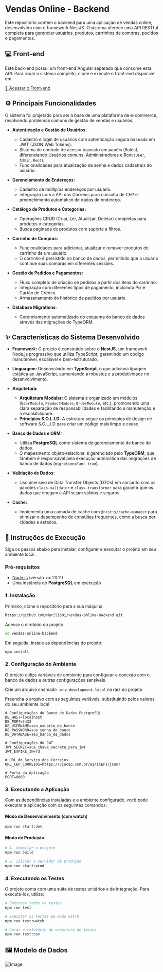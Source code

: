 # Vendas Online - Backend

Este repositório contém o backend para uma aplicação de vendas online, desenvolvido com o framework NestJS. O sistema oferece uma API RESTful completa para gerenciar usuários, produtos, carrinhos de compras, pedidos e pagamentos.

## 💻 Front-end

Este back-end possui um front-end Angular separado que consome esta API. 
Para rodar o sistema completo, clone e execute o front-end disponível em: 

[🔗 Acessar o Front-end](https://github.com/Marilio01/vendas-online-web)

## ⚙️ Principais Funcionalidades

O sistema foi projetado para ser a base de uma plataforma de e-commerce, resolvendo problemas comuns de gestão de vendas e usuários.

* **Autenticação e Gestão de Usuários:**
    * Cadastro e login de usuários com autenticação segura baseada em JWT (JSON Web Tokens).
    * Sistema de controle de acesso baseado em papéis (Roles), diferenciando Usuários comuns, Administradores e Root (`User`, `Admin`, `Root`).
    * Funcionalidades para atualização de senha e dados cadastrais do usuário.

* **Gerenciamento de Endereços:**
    * Cadastro de múltiplos endereços por usuário.
    * Integração com a API dos Correios para consulta de CEP e preenchimento automático de dados de endereço.

* **Catálogo de Produtos e Categorias:**
    * Operações CRUD (Criar, Ler, Atualizar, Deletar) completas para produtos e categorias.
    * Busca paginada de produtos com suporte a filtros.

* **Carrinho de Compras:**
    * Funcionalidades para adicionar, atualizar e remover produtos do carrinho de um usuário.
    * O carrinho é persistido no banco de dados, permitindo que o usuário continue suas compras em diferentes sessões.

* **Gestão de Pedidos e Pagamentos:**
    * Fluxo completo de criação de pedidos a partir dos itens do carrinho.
    * Integração com diferentes tipos de pagamento, incluindo Pix e Cartão de Crédito.
    * Armazenamento do histórico de pedidos por usuário.

* **Database Migrations:**
    * Gerenciamento automatizado do esquema do banco de dados através das migrações do TypeORM.

## ✨ Características do Sistema Desenvolvido

* **Framework:** O projeto é construído sobre o **NestJS**, um framework Node.js progressivo que utiliza TypeScript, garantindo um código manutenível, escalável e bem-estruturado.

* **Linguagem:** Desenvolvido em **TypeScript**, o que adiciona tipagem estática ao JavaScript, aumentando a robustez e a produtividade no desenvolvimento.

* **Arquitetura:**
    * **Arquitetura Modular:** O sistema é organizado em módulos (`UserModule`, `ProductModule`, `OrderModule`, etc.), promovendo uma clara separação de responsabilidades e facilitando a manutenção e a escalabilidade.
    * **Princípios S.O.L.I.D:** A estrutura segue os princípios de design de software S.O.L.I.D para criar um código mais limpo e coeso.

* **Banco de Dados e ORM:**
    * Utiliza **PostgreSQL** como sistema de gerenciamento de banco de dados.
    * O mapeamento objeto-relacional é gerenciado pelo **TypeORM**, que também é responsável pela execução automática das migrações de banco de dados (`migrationsRun: true`).

* **Validação de Dados:**
    * Uso intensivo de Data Transfer Objects (DTOs) em conjunto com os pacotes `class-validator` e `class-transformer` para garantir que os dados que chegam à API sejam válidos e seguros.

* **Cache:**
    * Implementa uma camada de cache com `@nestjs/cache-manager` para otimizar o desempenho de consultas frequentes, como a busca por cidades e estados.

## 🚀 Instruções de Execução

Siga os passos abaixo para instalar, configurar e executar o projeto em seu ambiente local.

### Pré-requisitos

* [Node.js](https://nodejs.org/) (versão >= 20.11)
* Uma instância do **PostgreSQL** em execução

### 1. Instalação

Primeiro, clone o repositório para a sua máquina:

```bash
https://github.com/Marilio01/vendas-online-backend.git
```

Acesse o diretório do projeto:
```bash
cd vendas-online-backend
```

Em seguida, instale as dependências do projeto:

```bash
npm install
```

### 2. Configuração do Ambiente

O projeto utiliza variáveis de ambiente para configurar a conexão com o banco de dados e outras configurações sensíveis.

Crie um arquivo chamado `.env.development.local` na raiz do projeto.

Preencha o arquivo com as seguintes variáveis, substituindo pelos valores do seu ambiente local:

```env
# Configurações do Banco de Dados PostgreSQL
DB_HOST=localhost
DB_PORT=5432
DB_USERNAME=seu_usuario_do_banco
DB_PASSWORD=sua_senha_do_banco
DB_DATABASE=seu_banco_de_dados

# Configurações do JWT
JWT_SECRET=sua_chave_secreta_para_jwt
JWT_EXPIRE_IN=7d

# URL do Serviço dos Correios
URL_CEP_CORREIOS=https://viacep.com.br/ws/{CEP}/json/

# Porta da Aplicação
PORT=8080
```

### 3. Executando a Aplicação

Com as dependências instaladas e o ambiente configurado, você pode executar a aplicação com os seguintes comandos:

#### Modo de Desenvolvimento (com watch)

```bash
npm run start:dev
```

#### Modo de Produção

```bash
# 1. Compilar o projeto
npm run build

# 2. Iniciar o servidor de produção
npm run start:prod
```

### 4. Executando os Testes

O projeto conta com uma suíte de testes unitários e de integração. Para executá-los, utilize:

```bash
# Executar todos os testes
npm run test

# Executar os testes em modo watch
npm run test:watch

# Gerar o relatório de cobertura de testes
npm run test:cov
```

## 🖼️ Modelo de Dados

![Image](https://github.com/user-attachments/assets/37a3e901-a96a-4373-a0ab-32c25fec5acb)